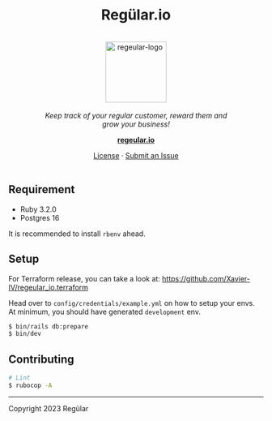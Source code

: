 <h1 align="center">Regülar.io</h1>

<p align="center">
  <br>
  <img src="https://github.com/Xavier-IV/regeular_io/assets/14009259/a733db1e-ffbc-4e7f-87ed-105f13443ae4" alt="regeular-logo" width="120px" height="120px"/>
  <br>
  <br>
  <em>Keep track of your regular customer, reward them and<br/>grow your business!</em>
  <br>
</p>

<p align="center">
  <a href="https://regeular.io"><strong>regeular.io</strong></a>
  <br>
</p>

<p align="center">
  <a href="LICENSE">License</a>
  ·
  <a href="https://github.com/Xavier-IV/regeular_io/issues">Submit an Issue</a>
  <br>
  <br>
</p>

## Requirement

- Ruby 3.2.0
- Postgres 16

It is recommended to install `rbenv` ahead.

## Setup

For Terraform release, you can take a look at: https://github.com/Xavier-IV/regeular_io.terraform

Head over to `config/credentials/example.yml` on how to setup your envs.
At minimum, you should have generated `development` env.

```bash
$ bin/rails db:prepare
$ bin/dev
```

## Contributing

```bash
# Lint
$ rubocop -A
```

---

Copyright 2023 Regülar
